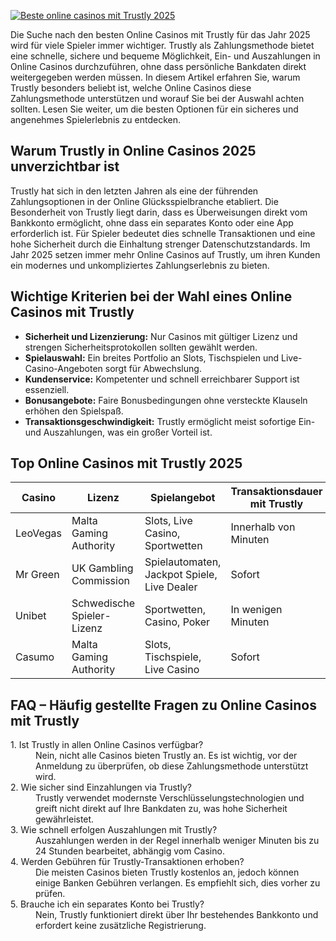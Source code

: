 [![Beste online casinos mit Trustly 2025](https://123-caf.pages.dev/gitsignup.png)](https://vrmoo.ru/Bt82HjjY)

<p>Die Suche nach den besten Online Casinos mit Trustly für das Jahr 2025 wird für viele Spieler immer wichtiger. Trustly als Zahlungsmethode bietet eine schnelle, sichere und bequeme Möglichkeit, Ein- und Auszahlungen in Online Casinos durchzuführen, ohne dass persönliche Bankdaten direkt weitergegeben werden müssen. In diesem Artikel erfahren Sie, warum Trustly besonders beliebt ist, welche Online Casinos diese Zahlungsmethode unterstützen und worauf Sie bei der Auswahl achten sollten. Lesen Sie weiter, um die besten Optionen für ein sicheres und angenehmes Spielerlebnis zu entdecken.</p>  <h2>Warum Trustly in Online Casinos 2025 unverzichtbar ist</h2> <p>Trustly hat sich in den letzten Jahren als eine der führenden Zahlungsoptionen in der Online Glücksspielbranche etabliert. Die Besonderheit von Trustly liegt darin, dass es Überweisungen direkt vom Bankkonto ermöglicht, ohne dass ein separates Konto oder eine App erforderlich ist. Für Spieler bedeutet dies schnelle Transaktionen und eine hohe Sicherheit durch die Einhaltung strenger Datenschutzstandards. Im Jahr 2025 setzen immer mehr Online Casinos auf Trustly, um ihren Kunden ein modernes und unkompliziertes Zahlungserlebnis zu bieten.</p>  <h2>Wichtige Kriterien bei der Wahl eines Online Casinos mit Trustly</h2> <ul>   <li><strong>Sicherheit und Lizenzierung:</strong> Nur Casinos mit gültiger Lizenz und strengen Sicherheitsprotokollen sollten gewählt werden.</li>   <li><strong>Spielauswahl:</strong> Ein breites Portfolio an Slots, Tischspielen und Live-Casino-Angeboten sorgt für Abwechslung.</li>   <li><strong>Kundenservice:</strong> Kompetenter und schnell erreichbarer Support ist essenziell.</li>   <li><strong>Bonusangebote:</strong> Faire Bonusbedingungen ohne versteckte Klauseln erhöhen den Spielspaß.</li>   <li><strong>Transaktionsgeschwindigkeit:</strong> Trustly ermöglicht meist sofortige Ein- und Auszahlungen, was ein großer Vorteil ist.</li> </ul>  <h2>Top Online Casinos mit Trustly 2025</h2> <table>   <thead>     <tr>       <th>Casino</th>       <th>Lizenz</th>       <th>Spielangebot</th>       <th>Transaktionsdauer mit Trustly</th>       <th>Kundenservice</th>     </tr>   </thead>   <tbody>     <tr>       <td>LeoVegas</td>       <td>Malta Gaming Authority</td>       <td>Slots, Live Casino, Sportwetten</td>       <td>Innerhalb von Minuten</td>       <td>24/7 Live-Chat, Telefon</td>     </tr>     <tr>       <td>Mr Green</td>       <td>UK Gambling Commission</td>       <td>Spielautomaten, Jackpot Spiele, Live Dealer</td>       <td>Sofort</td>       <td>Live-Chat, E-Mail-Support</td>     </tr>     <tr>       <td>Unibet</td>       <td>Schwedische Spieler-Lizenz</td>       <td>Sportwetten, Casino, Poker</td>       <td>In wenigen Minuten</td>       <td>24/7 Chat, Telefon</td>     </tr>     <tr>       <td>Casumo</td>       <td>Malta Gaming Authority</td>       <td>Slots, Tischspiele, Live Casino</td>       <td>Sofort</td>       <td>Live-Chat</td>     </tr>   </tbody> </table>  <h2>FAQ – Häufig gestellte Fragen zu Online Casinos mit Trustly</h2> <dl>   <dt>1. Ist Trustly in allen Online Casinos verfügbar?</dt>   <dd>Nein, nicht alle Casinos bieten Trustly an. Es ist wichtig, vor der Anmeldung zu überprüfen, ob diese Zahlungsmethode unterstützt wird.</dd>      <dt>2. Wie sicher sind Einzahlungen via Trustly?</dt>   <dd>Trustly verwendet modernste Verschlüsselungstechnologien und greift nicht direkt auf Ihre Bankdaten zu, was hohe Sicherheit gewährleistet.</dd>      <dt>3. Wie schnell erfolgen Auszahlungen mit Trustly?</dt>   <dd>Auszahlungen werden in der Regel innerhalb weniger Minuten bis zu 24 Stunden bearbeitet, abhängig vom Casino.</dd>      <dt>4. Werden Gebühren für Trustly-Transaktionen erhoben?</dt>   <dd>Die meisten Casinos bieten Trustly kostenlos an, jedoch können einige Banken Gebühren verlangen. Es empfiehlt sich, dies vorher zu prüfen.</dd>      <dt>5. Brauche ich ein separates Konto bei Trustly?</dt>   <dd>Nein, Trustly funktioniert direkt über Ihr bestehendes Bankkonto und erfordert keine zusätzliche Registrierung.</dd> </dl>